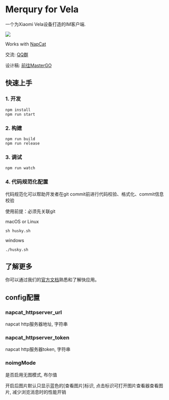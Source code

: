 # Merqury for Vela
一个为Xiaomi Vela设备打造的IM客户端.

<a href="https://astrobox.online/open?source=res&res=MerquryIM Dev&provider=official" target="_blank" rel="noopener noreferrer">
  <img src="https://astrobox.online/goab/en/white.svg">
</a>

Works with [NapCat](https://napneko.github.io/)

交流: [QQ群](https://qm.qq.com/q/tpOnEHXyRa)

设计稿: [前往MasterGO](https://mastergo.com/goto/NsMqNrKF?page_id=M&file=173877994617234)

## 快速上手

### 1. 开发

```
npm install
npm run start
```

### 2. 构建

```
npm run build
npm run release
```

### 3. 调试

```
npm run watch
```

### 4. 代码规范化配置

代码规范化可以帮助开发者在git commit前进行代码校验、格式化、commit信息校验

使用前提：必须先关联git

macOS or Linux

```
sh husky.sh
```

windows

```
./husky.sh
```

## 了解更多

你可以通过我们的[官方文档](https://iot.mi.com/vela/quickapp)熟悉和了解快应用。

## config配置

### napcat_httpserver_url

napcat http服务器地址, 字符串

### napcat_httpserver_token

napcat http服务器token, 字符串

### noimgMode

是否启用无图模式, 布尔值

开启后图片默认只显示蓝色的[查看图片]标识, 点击标识可打开图片查看器查看图片, 减少浏览消息时的性能开销
